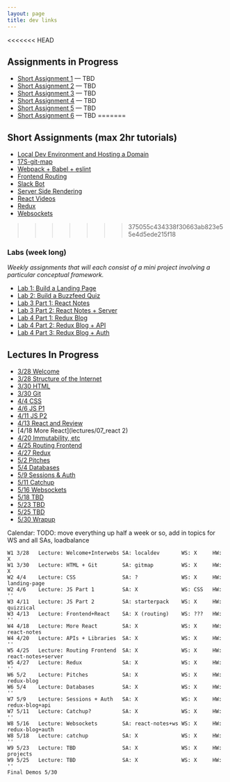 ```yaml
---
layout: page
title: dev links
---
```



<<<<<<< HEAD
## Assignments in Progress
  * [Short Assignment 1](assignments/sa1/) — TBD
  * [Short Assignment 2](assignments/sa2/) — TBD
  * [Short Assignment 3](assignments/sa3/) — TBD
  * [Short Assignment 4](assignments/sa4/) — TBD
  * [Short Assignment 5](assignments/sa5/) — TBD
  * [Short Assignment 6](assignments/sa6/) — TBD
=======
## Short Assignments (max 2hr tutorials)
  * [Local Dev Environment and Hosting a Domain](assignments/sa/localdev)
  * [17S-git-map](assignments/sa/git-map)
  * [Webpack + Babel + eslint](assignments/sa/starterpack)
  * [Frontend Routing](assignments/sa/routing)
  * [Slack Bot](assignments/sa/slack-bot)
  * [Server Side Rendering](assignments/sa/server-side)
  * [React Videos](assignments/sa/react-videos/)
  * [Redux](assignments/sa/redux)
  * [Websockets](assignments/sa/websockets)

>>>>>>> 375055c434338f30663ab823e55e4d5ede215f18

### Labs (week long)
*Weekly assignments that will each consist of a mini project involving a particular conceptual framework.*

  * [Lab 1: Build a Landing Page](assignments/lab/landing-page)
  * [Lab 2: Build a Buzzfeed Quiz](assignments/lab/quizzical)
  * [Lab 3 Part 1: React Notes](assignments/lab/react-notes)
  * [Lab 3 Part 2: React Notes + Server](assignments/lab/react-notes+server)
  * [Lab 4 Part 1: Redux Blog](assignments/lab/redux-blog)
  * [Lab 4 Part 2: Redux Blog + API](assignments/lab/redux-blog+server)
  * [Lab 4 Part 3: Redux Blog + Auth](assignments/lab/redux-blog+auth)


## Lectures In Progress

  * [3/28 Welcome](lectures/00_welcome/)
  * [3/28 Structure of the Internet](lectures/01_interwebs/)
  * [3/30 HTML](lectures/02_html/)
  * [3/30 Git](lectures/02_git/)
  * [4/4 CSS](lectures/03_css/)
  * [4/6 JS P1](lectures/04_js1)
  * [4/11 JS P2](lectures/05_js2)
  * [4/13 React and Review](lectures/06_react1)
  * [4/18 More React](lectures/07_react  2)
  * [4/20 Immutability, etc](lectures/08_immutable)
  * [4/25 Routing Frontend](lectures/09_routing)
  * [4/27 Redux](lectures/10_redux)
  * [5/2 Pitches](lectures/11_pitches)
  * [5/4 Databases](lectures/12_intro_to_databases)
  * [5/9 Sessions & Auth](lectures/13_sessions_auth)
  * [5/11 Catchup](lectures/14_catchup)
  * [5/16 Websockets](lectures/15_websockets)
  * [5/18 TBD]()
  * [5/23 TBD]()
  * [5/25 TBD]()
  * [5/30 Wrapup](lectures/16_wrapup)


Calendar:
TODO: move everything up half a week or so, add in topics for WS and all SAs, loadbalance

```
W1 3/28   Lecture: Welcome+Interwebs SA: localdev       WS: X     HW: X
W1 3/30   Lecture: HTML + Git        SA: gitmap         WS: X     HW: X
W2 4/4    Lecture: CSS               SA: ?              WS: X     HW: landing-page
W2 4/6    Lecture: JS Part 1         SA: X              WS: CSS   HW: ''
W3 4/11   Lecture: JS Part 2         SA: starterpack    WS: X     HW: quizzical
W3 4/13   Lecture: Frontend+React    SA: X (routing)    WS: ???   HW: ''
W4 4/18   Lecture: More React        SA: X              WS: X     HW: react-notes
W4 4/20   Lecture: APIs + Libraries  SA: X              WS: X     HW: ''
W5 4/25   Lecture: Routing Frontend  SA: X              WS: X     HW: react-notes+server
W5 4/27   Lecture: Redux             SA: X              WS: X     HW: ''
W6 5/2    Lecture: Pitches           SA: X              WS: X     HW: redux-blog
W6 5/4    Lecture: Databases         SA: X              WS: X     HW: ''
W7 5/9    Lecture: Sessions + Auth   SA: X              WS: X     HW: redux-blog+api
W7 5/11   Lecture: Catchup?          SA: X              WS: X     HW: ''
W8 5/16   Lecture: Websockets        SA: react-notes+ws WS: X     HW: redux-blog+auth
W8 5/18   Lecture: catchup           SA: X              WS: X     HW: ''
W9 5/23   Lecture: TBD               SA: X              WS: X     HW: projects
W9 5/25   Lecture: TBD               SA: X              WS: X     HW: ''
Final Demos 5/30
```
